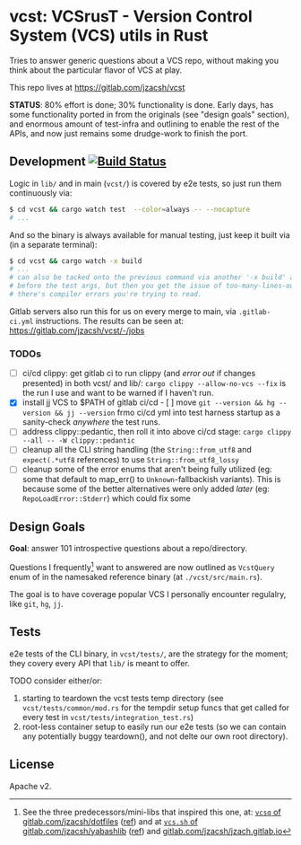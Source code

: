 # vcst: VCSrusT - Version Control System (VCS) utils in Rust

Tries to answer generic questions about a VCS repo, without making you think
about the particular flavor of VCS at play.

This repo lives at <https://gitlab.com/jzacsh/vcst>

**STATUS**: 80% effort is done; 30% functionality is done. Early days, has some
functionality ported in from the originals (see "design goals" section), and
enormous amount of test-infra and outlining to enable the rest of the APIs, and
now just remains some drudge-work to finish the port.

## Development [![Build Status][gitlab_ci_badge]][gitlab_ci_dash]

Logic in `lib/` and in main (`vcst/`) is covered by e2e tests, so just run them
continuously via:

```sh
$ cd vcst && cargo watch test  --color=always -- --nocapture
# ...
```

And so the binary is always available for manual testing, just keep it built
via (in a separate terminal):

```sh
$ cd vcst && cargo watch -x build
# ...
# can also be tacked onto the previous command via another '-x build' arg at the
# before the test args, but then you get the issue of too-many-lines-output when
# there's compiler errors you're trying to read.
```

Gitlab servers also run this for us on every merge to main, via `.gitlab-ci.yml`
instructions. The results can be seen at: <https://gitlab.com/jzacsh/vcst/-/jobs>

### TODOs

- [ ] ci/cd clippy: get gitlab ci to run clippy (and _error out_ if changes
   presented) in both vcst/ and lib/: `cargo clippy --allow-no-vcs --fix` is the
   run I use and want to be warned if I haven't run.
- [x] install jj VCS to $PATH of gitlab ci/cd
      -  [ ] move `git --version && hg --version && jj --version` frmo ci/cd yml
      into test harness startup as a sanity-check _anywhere_ the test runs.
- [ ] address clippy::pedantic, then roll it into above ci/cd stage:
      `cargo clippy --all -- -W clippy::pedantic`
- [ ] cleanup all the CLI string handling (the `String::from_utf8` and
      `expect(.*utf8` references) to use `String::from_utf8_lossy`
- [ ] cleanup some of the error enums that aren't being fully utilized (eg: some
  that default to map_err() to `Unknown`-fallbackish variants). This is because
  some of the better alternatives were only added _later_ (eg:
  `RepoLoadError::Stderr`) which could fix some

## Design Goals

**Goal**: answer 101 introspective questions about a repo/directory.

Questions I frequently[^freq] want to answered are now outlined as `VcstQuery`
enum of in the namesaked reference binary (at `./vcst/src/main.rs`).

The goal is to have coverage popular VCS I personally encounter regulalry, like
`git`, `hg`, `jj`.

## Tests

e2e tests of the CLI binary, in `vcst/tests/`, are the strategy for the moment;
they covery every API that `lib/` is meant to offer.

TODO consider either/or:

1. starting to teardown the vcst tests temp directory (see
   `vcst/tests/common/mod.rs` for the tempdir setup funcs that get called for
    every test in `vcst/tests/integration_test.rs`)
2. root-less container setup to easily run our e2e tests (so we can contain any
   potentially buggy teardown(), and not delte our own root directory).

[^freq]:
    See the three predecessors/mini-libs that inspired this one, at:
    [`vcsq` of gitlab.com/jzacsh/dotfiles][dotsVcsq] ([ref][dotsVcsq_ref]) and at
    [`vcs.sh` of gitlab.com/jzacsh/yabashlib][yblibVcs] ([ref][yblibVcs_ref]) and
    [gitlab.com/jzacsh/jzach.gitlab.io][wwwVcsts]

[yblibVcs]: https://gitlab.com/jzacsh/yabashlib/-/blob/main/src/vcs.sh
[yblibVcs_ref]: https://gitlab.com/jzacsh/yabashlib/-/blob/dd838fc3b32a66fe2ec95fb85a5e9aa67280fee9/src/vcs.sh
[dotsVcsq]: https://gitlab.com/jzacsh/dotfiles/-/blob/main/bin/lib/vcsq
[dotsVcsq_ref]: https://gitlab.com/jzacsh/dotfiles/-/blob/2543adf4a6d4fcf946d0fda2c70658f72739a250/bin/lib/vcsq
[wwwVcsts]: https://gitlab.com/jzacsh/jzacsh.gitlab.io/-/blob/fix-jj-usage-vcslib-refactoring/src/bin/vcslib.ts?ref_type=heads
[gitlab_ci_badge]: https://gitlab.com/jzacsh/vcst/badges/main/pipeline.svg
[gitlab_ci_dash]: https://gitlab.com/jzacsh/vcst/-/jobs

## License

Apache v2.

